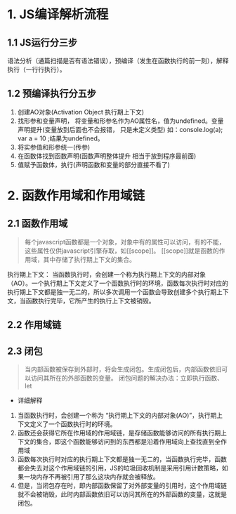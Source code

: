 # 1. JS编译解析流程

## 1.1 JS运行分三步
语法分析（通篇扫描是否有语法错误），预编译（发生在函数执行的前一刻），解释执行（一行行执行）。

## 1.2 预编译执行分五步
1. 创建AO对象(Activation Object 执行期上下文)
2. 找形参和变量声明， 将变量和形参名作为AO属性名，值为undefined。变量声明提升(变量放到后面也不会报错，
只是未定义类型) 如：console.log(a); var a = 10 ;结果为undefined。
3. 将实参值和形参统一(传参)
4. 在函数体找到函数声明(函数声明整体提升 相当于放到程序最前面)
5. 值赋予函数体，执行(声明函数和变量的部分直接不看了)

# 2. 函数作用域和作用域链

## 2.1 函数作用域
> 每个javascript函数都是一个对象，对象中有的属性可以访问，有的不能，这些属性仅供javascript引擎存取，如[[scope]]。
[[scope]]就是函数的作用域，其中存储了执行期上下文的集合。

执行期上下文： 当函数执行时，会创建一个称为执行期上下文的内部对象（AO）。一个执行期上下文定义了一个函数执行时的环境，函数每次执行时对应的执行期上下文都是独一无二的，所以多次调用一个函数会导致创建多个执行期上下文，当函数执行完毕，它所产生的执行上下文被销毁。

## 2.2 作用域链

## 2.3 闭包
> 当内部函数被保存到外部时，将会生成闭包。生成闭包后，内部函数依旧可以访问其所在的外部函数的变量。
闭包问题的解决办法：立即执行函数、let

* 详细解释
1. 当函数执行时，会创建一个称为 “执行期上下文的内部对象(AO)”，执行期上下文定义了一个函数执行时的环境。
2. 函数还会获得它所在作用域的作用域链，是存储函数能够访问的所有执行期上下文的集合，即这个函数能够访问到的东西都是沿着作用域向上查找直到全作用域
3. 函数每次执行时对应的执行期上下文都是独一无二的，当函数执行完毕，函数都会失去对这个作用域链的引用，JS的垃圾回收机制是采用引用计数策略，如果一块内存不再被引用了那么这块内存就会被释放。
4. 但是，当闭包存在时，即内部函数保留了对外部变量的引用时，这个作用域链就不会被销毁，此时内部函数依旧可以访问其所在的外部函数的变量，这就是闭包。